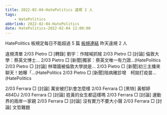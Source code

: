 ```yaml
---
title: 2022-02-04-HatePolitics 違規 2 人
tags:
    - HatePolitics
abbrlink: 2022-02-04-HatePolitics
date: HatePolitics-2022-02-04 12:00:00
---
```

HatePolitics 板規定每日不能超過 5 篇 [板規連結](https://www.ptt.cc/bbs/HatePolitics/M.1617115262.A.D60.html)
昨天違規 2 人<!-- more -->

違規清單
2/03 Pietro □ [轉錄] 劉宇：作賊喊抓賊
2/03 Pietro □ [討論] 倫敦大學：蔡英文博士…
2/03 Pietro □ [新聞]獨家：蔡英文唯一有力證…(HatePolitics
2/03 Pietro □ [討論] 林環牆被倫敦大學說是…
2/03 Pietro □ [新聞]初三主播來聊天！她曝「…(HatePolitics
2/03 Pietro □ [新聞]陪病確診增　柯拋打疫苗…(HatePolitics

2/03 Ferrara □ [討論] 萬安被打趴會怎麼樣
2/03 Ferrara □ [黑特] 黃郁婷484DJ
2/03 Ferrara □ [討論]  姓黃的女生都這樣嗎
2/03 Ferrara □ [討論] 運動界的兩岸一家親
2/03 Ferrara □ [討論] 沒有實力不要大小聲
2/03 Ferrara □ [討論] 文哲難題